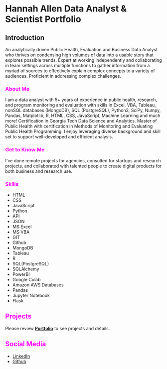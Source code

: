  # Hannah Allen Data Analyst & Scientist Portfolio

## **Introduction**

An analytically driven Public Health, Evaluation and Business Data Analyst who thrives on condensing high volumes of data into a usable story that explores possible trends. Expert at working independently and collaborating in team settings across multiple functions to gather information from a myriad of sources to effectively explain complex concepts to a variety of audiences. Proficient in addressing complex challenges.

### <font color='magenta'>**About Me**</font>
I am a data analyst with 5+ years of experience in public health, research, and program monitoring and evaluation with skills in Excel, VBA, Tableau, nonSQL databases (MongoDB), SQL (PostgreSQL), Python3, SciPy, Numpy, Pandas, Matplotlib, R, HTML, CSS, JavaScript, Machine Learning and much more! Certification in Georgia Tech Data Science and Analytics. Master of Public Health with certification in Methods of Monitoring and Evaluating Public Health Programming. I enjoy leveraging diverse background and skill set to support well-developed and efficient analysis.

### <font color='magenta'>**Get to Know Me**</font>

I've done remote projects for agencies, consulted for startups and research projects, and collaborated with talented people to create digital products for both business and research use.

### <font color='magenta'>**Skills**</font>

- HTML
- CSS
- JavaScript
- Python
- API
- JSON
- MS Excel
- MS VBA
- GIT
- Github
- MongoDB
- Tableau
- R
- SQL(PostgreSQL)
- SQLAlchemy
- PowerBI
- Google Colab
- Amazon AWS Databases
- Pandas
- Jupyter Notebook
- Flask

## <font color='magenta'>Projects</font>

Please review **[Portfolio](https://hanniecodes.github.io/)** to see projects and details. 

## <font color='magenta'>Social Media</font>

- [LinkedIn](https://www.linkedin.com/in/hannahgracecallen/)
- [Github](https://github.com/hanniecodes?tab=repositories)


